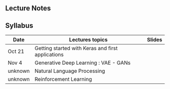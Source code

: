 ## Lecture Notes

## Syllabus


| Date    | Lectures topics  | Slides  |
|-------- | ---------------- | ------- |
| Oct 21  | Getting started with Keras and first applications | |
| Nov 4   | Generative Deep Learning : VAE - GANs | |
| unknown | Natural Language Processing | |
| unknown | Reinforcement Learning | |
 


